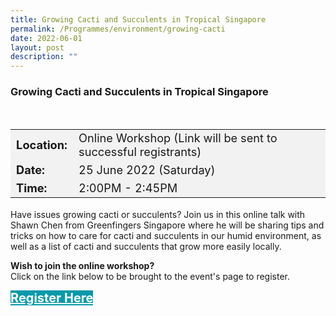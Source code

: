 ```yaml
---
title: Growing Cacti and Succulents in Tropical Singapore
permalink: /Programmes/environment/growing-cacti
date: 2022-06-01
layout: post
description: ""
---
```

### Growing Cacti and Succulents in Tropical Singapore ###

<div style="padding:15px 0 0 0">
	<table style="font-size:130%; background-color:#f2f2f2">
		<tbody>
			<tr>
				 <td><b>Location:</b></td><td>Online Workshop (Link will be sent to successful registrants)</td>
			</tr>
			<tr>
			 <td><b>Date:</b> </td><td>25 June 2022 (Saturday)</td>
			</tr>
			<tr>
				<td> <b>Time:</b> </td><td>2:00PM - 2:45PM</td>
			</tr>
		</tbody>
	</table>
</div>

<div>
	<p>Have issues growing cacti or succulents? Join us in this online talk with Shawn Chen from Greenfingers Singapore where he will be sharing tips and tricks on how to care for cacti and succulents in our humid environment, as well as a list of cacti and succulents that grow more easily locally.</p>
</div>
	
<b>	Wish to join the online workshop?</b><br>
Click on the link below to be brought to the event's page to register.
<div>
	<a href="https://www.nparks.gov.sg/activities/events-and-workshops/2022/6/growing-cacti-and-succulents-in-tropical-singapore-(june)" style="font-size:20px; width:35%; height:60px; background-color:#0899AA; color:white" class="bp-button"><b>Register Here</b></a>
</div>